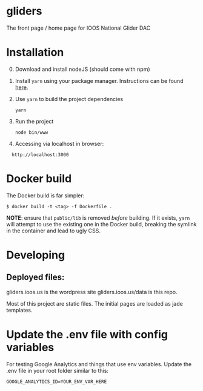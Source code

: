 # gliders
The front page / home page for IOOS National Glider DAC


# Installation

0. Download and install nodeJS (should come with npm)
0. Install `yarn` using your package manager. Instructions can be found [here](https://legacy.yarnpkg.com/en/docs/install/).

0. Use `yarn` to build the project dependencies

   ```
   yarn
   ```

0. Run the project

    ```
    node bin/www
    ```

0. Accessing via localhost in browser:
  ```
    http://localhost:3000
  ```

# Docker build

The Docker build is far simpler:

```
$ docker build -t <tag> -f Dockerfile .
```

__NOTE__: ensure that `public/lib` is removed *before* building. If it exists,
`yarn` will attempt to use the existing one in the Docker build, breaking the symlink
in the container and lead to ugly CSS.

# Developing

## Deployed files:
gliders.ioos.us is the wordpress site
gliders.ioos.us/data is this repo.

Most of this project are static files. The initial pages are loaded as jade
templates.  

# Update the .env file with config variables
For testing Google Analytics and things that use env variables.
Update the .env file in your root folder similar to this:
```
GOOGLE_ANALYTICS_ID=YOUR_ENV_VAR_HERE
```
